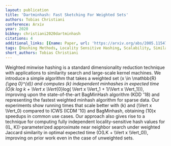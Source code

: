 ```yaml
---
layout: publication
title: 'Dartminhash: Fast Sketching For Weighted Sets'
authors: Tobias Christiani
conference: Arxiv
year: 2020
bibkey: christiani2020dartminhash
citations: 4
additional_links: [{name: Paper, url: 'https://arxiv.org/abs/2005.11547'}]
tags: [Hashing Methods, Locality Sensitive Hashing, Scalability, Similarity Search]
short_authors: Tobias Christiani
---
```

Weighted minwise hashing is a standard dimensionality reduction technique
with applications to similarity search and large-scale kernel machines. We
introduce a simple algorithm that takes a weighted set \(x \in \mathbb\{R\}_\{\geq
0\}^\{d\}\) and computes \(k\) independent minhashes in expected time \(O(k log k +
\Vert x \Vert_\{0\}log( \Vert x \Vert_1 + 1/\Vert x \Vert_1))\), improving upon
the state-of-the-art BagMinHash algorithm (KDD '18) and representing the
fastest weighted minhash algorithm for sparse data. Our experiments show
running times that scale better with \(k\) and \(\Vert x \Vert_0\) compared to ICWS
(ICDM '10) and BagMinhash, obtaining \(10\)x speedups in common use cases. Our
approach also gives rise to a technique for computing fully independent
locality-sensitive hash values for \((L, K)\)-parameterized approximate near
neighbor search under weighted Jaccard similarity in optimal expected time
\(O(LK + \Vert x \Vert_0)\), improving on prior work even in the case of
unweighted sets.